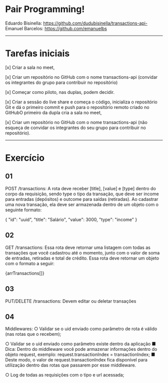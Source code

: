 # Pair Programming!

Eduardo Bisinella: https://github.com/dudubisinella/transactions-api-
Emanuel Barcelos: https://github.com/emanuelbs

------------------------------------------------------------------------

# Tarefas iniciais

[x] Criar a sala no meet,

[x] Criar um repositório no GitHub com o nome transactions-api (convidar os integrantes do grupo para contribuir no repositório)

[x] Começar como piloto, nas duplas, podem decidir.

[x] Criar a sessão do live share e começa o código, inicializa o repositório Git e dá o primeiro commit e push para o repositório remoto criado no GitHubO primeiro da dupla cria a sala no meet,

[x] Criar um repositório no GitHub com o nome transactions-api (não esqueça de convidar os integrantes do seu grupo para contribuir no repositório).

------------------------------------------------------------------------

# Exercício

## 01

POST /transactions: A rota deve receber [title], [value] e [type] dentro do corpo
da requisição, sendo type o tipo da transação, que deve ser income para
entradas (depósitos) e outcome para saídas (retiradas). Ao cadastrar uma
nova transação, ela deve ser armazenada dentro de um objeto com o
seguinte formato:

{
"id": "uuid",
"title": "Salário",
"value": 3000,
"type": "income"
}

## 02

GET /transactions: Essa rota deve retornar uma listagem com todas as
transações que você cadastrou até o momento, junto com o valor de soma de
entradas, retiradas e total de crédito. Essa rota deve retornar um objeto com
o formato a seguir:

{arrTransactions[]}

## 03

PUT/DELETE /transactions: Devem editar ou deletar transações

## 04

Middlewares:
○ Validar se o uid enviado como parâmetro de rota é válido (nas rotas
que o recebem);

○ Validar se o uid enviado como parâmetro existe dentro da aplicação
    ■ Dica: Dentro do middleware você pode armazenar informações
    dentro do objeto request, exemplo:
    request.transactionIndex = transactionIndex;
    ■ Deste modo, o valor de request.transactionIndex fica
    disponível para utilização dentro das rotas que passarem por
    esse middleware.

○ Log de todas as requisições com o tipo e url acessada;
